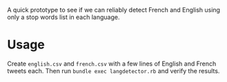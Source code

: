 A quick prototype to see if we can reliably detect French and English using only a stop words list in each language.

Usage
=====

Create `english.csv` and `french.csv` with a few lines of English and French tweets each. Then run `bundle exec langdetector.rb` and verify the results.
